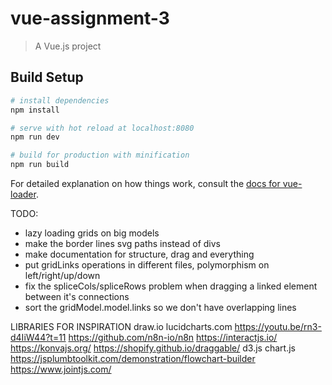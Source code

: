 # vue-assignment-3

> A Vue.js project

## Build Setup

``` bash
# install dependencies
npm install

# serve with hot reload at localhost:8080
npm run dev

# build for production with minification
npm run build
```

For detailed explanation on how things work, consult the [docs for vue-loader](http://vuejs.github.io/vue-loader).

TODO:
- lazy loading grids on big models
- make the border lines svg paths instead of divs
- make documentation for structure, drag and everything
- put gridLinks operations in different files, polymorphism on left/right/up/down
- fix the spliceCols/spliceRows problem when dragging a linked element between it's connections
- sort the gridModel.model.links so we don't have overlapping lines

LIBRARIES FOR INSPIRATION
draw.io
lucidcharts.com
https://youtu.be/rn3-d4IiW44?t=11
https://github.com/n8n-io/n8n
https://interactjs.io/
https://konvajs.org/
https://shopify.github.io/draggable/
d3.js
chart.js
https://jsplumbtoolkit.com/demonstration/flowchart-builder
https://www.jointjs.com/

